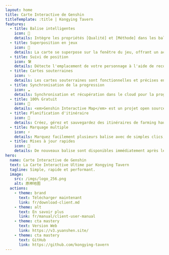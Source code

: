 ```yaml
---
layout: home
title: Carte Interactive de Genshin
titleTemplate: :title | Kongying Tavern
features:
  - title: Balise intelligentes
    icon: 🦾
    details: Intègre les propriétés [Qualité] et [Méthode] dans les balise de coffre, permettant un filtrage régional sans doublon avec des solution pour les énigme
  - title: Superposition en jeux
    icon: 🎪
    details: La carte se superpose sur la fenêtre du jeu, offrant un accès facile et rapide à la carte sur un seul écran.
  - title: Suivi de position
    icon: 🛠
    details: Détecte l'emplacement de votre personnage à l'aide de reconnaissance d'image et affiche un indicateur en simultané sur le <b>client carte</b>.
  - title: Cartes souterraines
    icon: ✨
    details: Les cartes souterraines sont fonctionnelles et précises en collaboration avec [Teyvat Map Institute] pour les niveaux et entrées des grottes.
  - title: Synchronisation de la progression
    icon: ☁️
    details: Synchronisation et récupération dans le cloud pour la progression des balise, les chemins personnalisés, etc.
  - title: 100% Gratuit
    icon: 🎉
    details: <em>Genshin Interactive Map</em> est un projet open source MulanPSL-1.0, il est aussi sans pub.
  - title: Planification d'itinéraire
    icon: 🚩
    details: Créez, gérez et sauvegardez des itinéraires de farming hautement personnalisables avec [Canvas].
  - title: Marquage multiple
    icon: ⚡
    details: Marquez facilement plusieurs balise avec de simples clics, balayages ou sélection.
  - title: Mises à jour rapides
    icon: 🚀
    details: De nouveaux balise sont disponibles immédiatement après les mises à jour du jeux, obtenez facilement de 100% d'exploration day 1!
hero:
  name: Carte Interactive de Genshin
  text: La Carte Interactive Ultime par Kongying Tavern
  tagline: Simple, rapide et performant.
  image:
    src: /imgs/logo_256.png
    alt: 原神地图
  actions:
    - theme: brand
      text: Télécharger maintenant
      link: fr/download-client.md
    - theme: alt
      text: En savoir plus
      link: fr/manual/client-user-manual
    - theme: cta mastery
      text: Version Web
      link: https://v3.yuanshen.site/
    - theme: cta mastery
      text: GitHub
      link: https://github.com/kongying-tavern
---
```


<script setup>
import '../../.vitepress/theme/styles/home-links.css'
</script>
